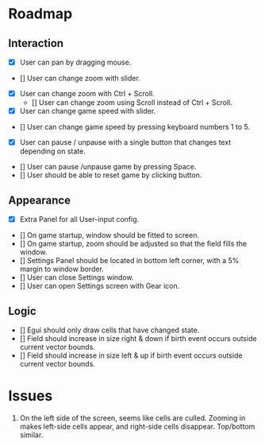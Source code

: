 # Roadmap

## Interaction
- [X] User can pan by dragging mouse.
- [] User can change zoom with slider.
- [X] User can change zoom with Ctrl + Scroll.
    - [] User can change zoom using Scroll instead of Ctrl + Scroll.
- [X] User can change game speed with slider.
- [] User can change game speed by pressing keyboard numbers 1 to 5.
- [X] User can pause / unpause with a single button that changes text depending on state.
- [] User can pause /unpause game by pressing Space.
- [] User should be able to reset game by clicking button.

## Appearance
- [X] Extra Panel for all User-input config.
- [] On game startup, window should be fitted to screen.
- [] On game startup, zoom should be adjusted so that the field fills the window.
- [] Settings Panel should be located in bottom left corner, with a 5% margin to window border.
- [] User can close Settings window.
- [] User can open Settings screen with Gear icon.

## Logic
- [] Egui should only draw cells that have changed state.
- [] Field should increase in size right & down if birth event occurs outside current vector bounds.
- [] Field should increase in size left & up if birth event occurs outside current vector bounds.

# Issues
1. On the left side of the screen, seems like cells are culled. Zooming in makes left-side cells appear, and right-side cells disappear. Top/bottom similar.